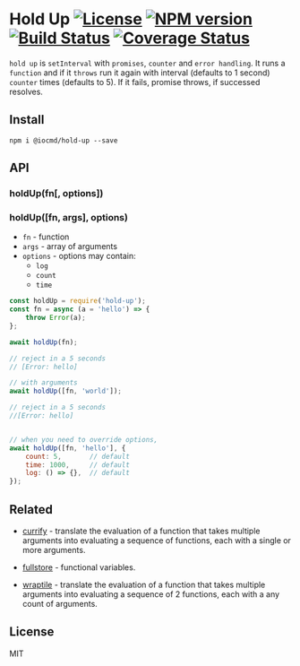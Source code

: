 # Hold Up [![License][LicenseIMGURL]][LicenseURL] [![NPM version][NPMIMGURL]][NPMURL] [![Build Status][BuildStatusIMGURL]][BuildStatusURL] [![Coverage Status][CoverageIMGURL]][CoverageURL]

`hold up` is `setInterval` with `promises`, `counter` and `error handling`.
It runs a `function` and if it `throws` run it again with interval (defaults to 1 second) `counter` times (defaults to 5). If it fails, promise throws, if successed resolves.

## Install

`npm i @iocmd/hold-up --save`

## API

### holdUp(fn[, options])

### holdUp([fn, args], options)

- `fn` - function
- `args` - array of arguments
- `options` - options may contain:
  - `log`
  - `count`
  - `time`

```js
const holdUp = require('hold-up');
const fn = async (a = 'hello') => {
    throw Error(a);
};

await holdUp(fn);

// reject in a 5 seconds
// [Error: hello]

// with arguments
await holdUp([fn, 'world']);

// reject in a 5 seconds
//[Error: hello]


// when you need to override options,
await holdUp([fn, 'hello'], {
    count: 5,       // default
    time: 1000,     // default
    log: () => {},  // default
});
```

## Related

- [currify](https://github.com/coderaiser/currify "currify") - translate the evaluation of a function that takes multiple arguments into evaluating a sequence of functions, each with a single or more arguments.

- [fullstore](https://github.com/coderaiser/fullstore "fullstore") - functional variables.

- [wraptile](https://github.com/coderaiser/wraptile "wraptile") - translate the evaluation of a function that takes multiple arguments into evaluating a sequence of 2 functions, each with a any count of arguments.

## License

MIT

[NPMIMGURL]: https://img.shields.io/npm/v/@iocmd/hold-up.svg?style=flat
[BuildStatusIMGURL]: https://travis-ci.com/iocmd/hold-up.svg?branch=master
[LicenseIMGURL]: https://img.shields.io/badge/license-MIT-317BF9.svg?style=flat
[NPMURL]: https://npmjs.org/package/@iocmd/hold-up "npm"
[BuildStatusURL]: https://travis-ci.com/iocmd/hold-up "Build Status"
[LicenseURL]: https://tldrlegal.com/license/mit-license "MIT License"
[CoverageURL]: https://coveralls.io/github/iocmd/hold-up?branch=master
[CoverageIMGURL]: https://coveralls.io/repos/iocmd/hold-up/badge.svg?branch=master&service=github
